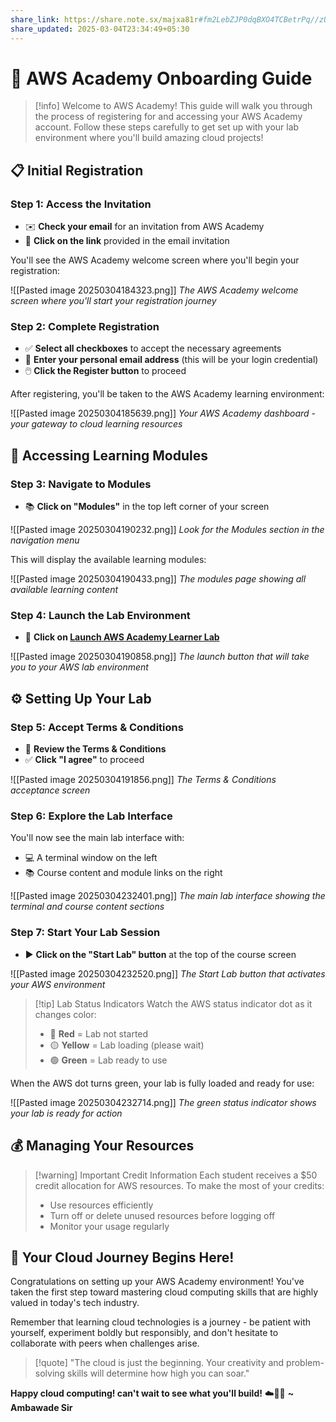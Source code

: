 ```yaml
---
share_link: https://share.note.sx/majxa81r#fm2LebZJP0dqBXO4TCBetrPq//zUY0NxBTFDp439d9g
share_updated: 2025-03-04T23:34:49+05:30
---
```

# 🚀 AWS Academy Onboarding Guide

> [!info] Welcome to AWS Academy!
> This guide will walk you through the process of registering for and accessing your AWS Academy account. Follow these steps carefully to get set up with your lab environment where you'll build amazing cloud projects!

## 📋 Initial Registration

### Step 1: Access the Invitation
- ✉️ **Check your email** for an invitation from AWS Academy
- 🔗 **Click on the link** provided in the email invitation

You'll see the AWS Academy welcome screen where you'll begin your registration:

![[Pasted image 20250304184323.png]]
*The AWS Academy welcome screen where you'll start your registration journey*

### Step 2: Complete Registration
- ✅ **Select all checkboxes** to accept the necessary agreements
- 📧 **Enter your personal email address** (this will be your login credential)
- 🖱️ **Click the Register button** to proceed

After registering, you'll be taken to the AWS Academy learning environment:

![[Pasted image 20250304185639.png]]
*Your AWS Academy dashboard - your gateway to cloud learning resources*

## 🧩 Accessing Learning Modules

### Step 3: Navigate to Modules
- 📚 **Click on "Modules"** in the top left corner of your screen

![[Pasted image 20250304190232.png]]
*Look for the Modules section in the navigation menu*

This will display the available learning modules:

![[Pasted image 20250304190433.png]]
*The modules page showing all available learning content*

### Step 4: Launch the Lab Environment
- 🚀 **Click on [Launch AWS Academy Learner Lab](https://awsacademy.instructure.com/courses/114059/modules/items/10755409 "Launch AWS Academy Learner Lab")**

![[Pasted image 20250304190858.png]]
*The launch button that will take you to your AWS lab environment*

## ⚙️ Setting Up Your Lab

### Step 5: Accept Terms & Conditions
- 📜 **Review the Terms & Conditions**
- ✅ **Click "I agree"** to proceed

![[Pasted image 20250304191856.png]]
*The Terms & Conditions acceptance screen*

### Step 6: Explore the Lab Interface
You'll now see the main lab interface with:
- 💻 A terminal window on the left
- 📚 Course content and module links on the right

![[Pasted image 20250304232401.png]]
*The main lab interface showing the terminal and course content sections*

### Step 7: Start Your Lab Session
- ▶️ **Click on the "Start Lab" button** at the top of the course screen

![[Pasted image 20250304232520.png]]
*The Start Lab button that activates your AWS environment*

> [!tip] Lab Status Indicators
> Watch the AWS status indicator dot as it changes color:
> - 🔴 **Red** = Lab not started
> - 🟡 **Yellow** = Lab loading (please wait)
> - 🟢 **Green** = Lab ready to use

When the AWS dot turns green, your lab is fully loaded and ready for use:

![[Pasted image 20250304232714.png]]
*The green status indicator shows your lab is ready for action*

## 💰 Managing Your Resources

> [!warning] Important Credit Information
> Each student receives a $50 credit allocation for AWS resources. To make the most of your credits:
> - Use resources efficiently
> - Turn off or delete unused resources before logging off
> - Monitor your usage regularly

## 🌟 Your Cloud Journey Begins Here!

Congratulations on setting up your AWS Academy environment! You've taken the first step toward mastering cloud computing skills that are highly valued in today's tech industry. 

Remember that learning cloud technologies is a journey - be patient with yourself, experiment boldly but responsibly, and don't hesitate to collaborate with peers when challenges arise.

> [!quote] "The cloud is just the beginning. Your creativity and problem-solving skills will determine how high you can soar."

**Happy cloud computing! can't wait to see what you'll build!** ☁️🔧✨
**~ Ambawade Sir**
